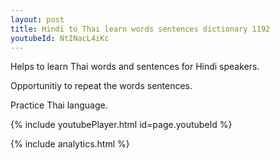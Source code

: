 ```yaml
---
layout: post
title: Hindi to Thai learn words sentences dictionary 1192 
youtubeId: NtINacL4iKc
---
```

 
 
Helps to learn Thai words and sentences for Hindi speakers.

Opportunitiy to repeat the words sentences. 

Practice Thai language. 
 
{% include youtubePlayer.html id=page.youtubeId %}
 
 
{% include analytics.html %}